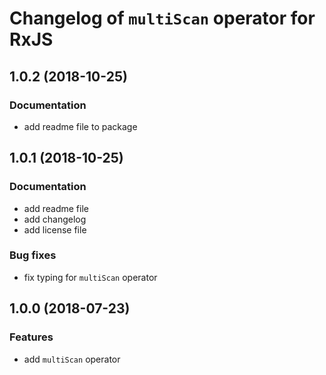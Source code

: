 # Changelog of `multiScan` operator for RxJS

## 1.0.2 (2018-10-25)
### Documentation
* add readme file to package

## 1.0.1 (2018-10-25)
### Documentation
* add readme file
* add changelog
* add license file

### Bug fixes
* fix typing for `multiScan` operator

## 1.0.0 (2018-07-23)
### Features
* add `multiScan` operator
